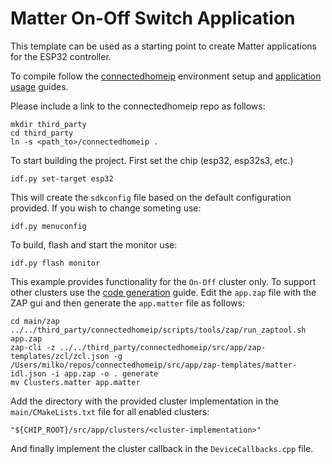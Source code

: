 # Matter On-Off Switch Application

This template can be used as a starting point to create Matter applications for the ESP32 controller.

To compile follow the [connectedhomeip](https://github.com/project-chip/connectedhomeip/blob/bc8c9ece127e42033543ecfa7b03341e6dcff1cc/docs/guides/esp32/setup_idf_chip.md) environment setup and [application usage](https://github.com/project-chip/connectedhomeip/blob/bc8c9ece127e42033543ecfa7b03341e6dcff1cc/docs/guides/esp32/build_app_and_commission.md) guides.

Please include a link to the connectedhomeip repo as follows:

```
mkdir third_party
cd third_party
ln -s <path_to>/connectedhomeip .
```

To start building the project. First set the chip (esp32, esp32s3, etc.)
```
idf.py set-target esp32
```
This will create the `sdkconfig` file based on the default configuration provided. If you wish to change someting use:
```
idf.py menuconfig
```
To build, flash and start the monitor use:
```
idf.py flash monitor
```
This example provides functionality for the `On-Off` cluster only. To support other clusters use the [code generation](https://github.com/project-chip/connectedhomeip/blob/bc8c9ece127e42033543ecfa7b03341e6dcff1cc/docs/code_generation.md) guide. 
Edit the `app.zap` file with the ZAP gui and then generate the `app.matter` file as follows:

```
cd main/zap
../../third_party/connectedhomeip/scripts/tools/zap/run_zaptool.sh app.zap
zap-cli -z ../../third_party/connectedhomeip/src/app/zap-templates/zcl/zcl.json -g /Users/milko/repos/connectedhomeip/src/app/zap-templates/matter-idl.json -i app.zap -o . generate
mv Clusters.matter app.matter
```
Add the directory with the provided cluster implementation in the `main/CMakeLists.txt` file for all enabled clusters:
```
"${CHIP_ROOT}/src/app/clusters/<cluster-implementation>"
```

And finally implement the cluster callback in the `DeviceCallbacks.cpp` file.



